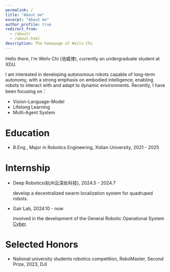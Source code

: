 ```yaml
---
permalink: /
title: "About me"
excerpt: "About me"
author_profile: true
redirect_from: 
  - /about/
  - /about.html
description: The homepage of Weilv Chi
---
```


Hello there, I'm Weilv Chi (池威律), currently an undergraduate student at XDU.

I am interested in developing autonomous robots capable of long-term autonomy, with a strong emphasis on embodied intelligence, enabling robots to interact with and adapt to dynamic environments. Recently, I have been focusing on：

- Vision-Language-Model
- Lifelong Learning
- Multi-Agent System


Education
======

* B.Eng , Major in Robotics Engineering, Xidian University, 2021 - 2025


Internship
======

* Deep Robotics(杭州云深处科技), 2024.5 - 2024.7

    develop a decentralized swarm localization system for quadruped robots. 

* Gair Lab, 2024.10 - now

    involved in the development of the General Robotic Operational System [Cyber](https://github.com/CyberOrigin2077/cyber).

  

Selected Honors
======
* National university students robotics competition, RoboMaster, Second Prize, 2023, DJI
